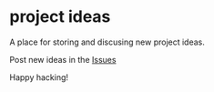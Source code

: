 project ideas
============

A place for storing and discusing new project ideas.

Post new ideas in the [Issues](https://github.com/opensatx/projectideas/issues?state=open)

Happy hacking!
